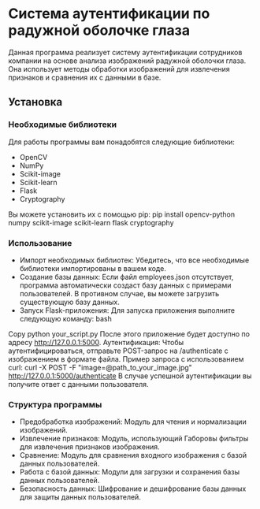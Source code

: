# Система аутентификации по радужной оболочке глаза

Данная программа реализует систему аутентификации сотрудников компании на основе анализа изображений радужной оболочки глаза. Она использует методы обработки изображений для извлечения признаков и сравнения их с данными в базе.

## Установка

### Необходимые библиотеки

Для работы программы вам понадобятся следующие библиотеки:

- OpenCV
- NumPy
- Scikit-image
- Scikit-learn
- Flask
- Cryptography

Вы можете установить их с помощью pip:
pip install opencv-python numpy scikit-image scikit-learn flask cryptography

### Использование

- Импорт необходимых библиотек: Убедитесь, что все необходимые библиотеки импортированы в вашем коде.
- Создание базы данных: Если файл employees.json отсутствует, программа автоматически создаст базу данных с примерами пользователей. В противном случае, вы можете загрузить существующую базу данных.
- Запуск Flask-приложения:
Для запуска приложения выполните следующую команду:
bash

Copy
python your_script.py
После этого приложение будет доступно по адресу http://127.0.0.1:5000.
Аутентификация:
Чтобы аутентифицироваться, отправьте POST-запрос на /authenticate с изображением в формате файла. Пример запроса с использованием curl: 
curl -X POST -F "image=@path_to_your_image.jpg" http://127.0.0.1:5000/authenticate
В случае успешной аутентификации вы получите ответ с данными пользователя.

### Структура программы

- Предобработка изображений: Модуль для чтения и нормализации изображений.
- Извлечение признаков: Модуль, использующий Габоровы фильтры для извлечения признаков изображения.
- Сравнение: Модуль для сравнения входного изображения с базой данных пользователей.
- Работа с базой данных: Модули для загрузки и сохранения базы данных пользователей.
- Безопасность данных: Шифрование и дешифрование базы данных для защиты данных пользователей.
